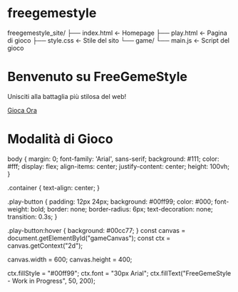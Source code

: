 # freegemestyle
freegemestyle_site/
├── index.html         ← Homepage
├── play.html          ← Pagina di gioco
├── style.css          ← Stile del sito
└── game/
    └── main.js        ← Script del gioco
    <!DOCTYPE html>
<html lang="it">
<head>
  <meta charset="UTF-8" />
  <meta name="viewport" content="width=device-width, initial-scale=1.0" />
  <title>FreeGemeStyle</title>
  <link rel="stylesheet" href="style.css" />
</head>
<body>
  <div class="container">
    <h1>Benvenuto su FreeGemeStyle</h1>
    <p>Unisciti alla battaglia più stilosa del web!</p>
    <a href="play.html" class="play-button">Gioca Ora</a>
  </div>
</body>
</html>
<!DOCTYPE html>
<html lang="it">
<head>
  <meta charset="UTF-8" />
  <meta name="viewport" content="width=device-width, initial-scale=1.0" />
  <title>Gioca – FreeGemeStyle</title>
  <link rel="stylesheet" href="style.css" />
</head>
<body>
  <div class="container">
    <h1>Modalità di Gioco</h1>
    <canvas id="gameCanvas"></canvas>
    <script src="game/main.js"></script>
  </div>
</body>
</html>
body {
  margin: 0;
  font-family: 'Arial', sans-serif;
  background: #111;
  color: #fff;
  display: flex;
  align-items: center;
  justify-content: center;
  height: 100vh;
}

.container {
  text-align: center;
}

.play-button {
  padding: 12px 24px;
  background: #00ff99;
  color: #000;
  font-weight: bold;
  border: none;
  border-radius: 6px;
  text-decoration: none;
  transition: 0.3s;
}

.play-button:hover {
  background: #00cc77;
}
const canvas = document.getElementById("gameCanvas");
const ctx = canvas.getContext("2d");

canvas.width = 600;
canvas.height = 400;

ctx.fillStyle = "#00ff99";
ctx.font = "30px Arial";
ctx.fillText("FreeGemeStyle - Work in Progress", 50, 200);
